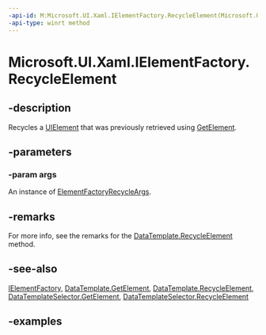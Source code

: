 ```yaml
---
-api-id: M:Microsoft.UI.Xaml.IElementFactory.RecycleElement(Microsoft.UI.Xaml.ElementFactoryRecycleArgs)
-api-type: winrt method
---
```


<!-- Method syntax.
public void IElementFactory.RecycleElement(ElementFactoryRecycleArgs args)
-->

# Microsoft.UI.Xaml.IElementFactory.RecycleElement

## -description

Recycles a [UIElement](../microsoft.ui.xaml/uielement.md) that was previously retrieved using [GetElement](ielementfactory_getelement_445960756.md).

## -parameters

### -param args

An instance of [ElementFactoryRecycleArgs](elementfactoryrecycleargs.md).

## -remarks

For more info, see the remarks for the [DataTemplate.RecycleElement](datatemplate_recycleelement_1220951169.md) method.

## -see-also

[IElementFactory](ielementfactory.md), [DataTemplate.GetElement](datatemplate_getelement_445960756.md), [DataTemplate.RecycleElement](datatemplate_recycleelement_1220951169.md), [DataTemplateSelector.GetElement](../microsoft.ui.xaml.controls/datatemplateselector_getelement_445960756.md), [DataTemplateSelector.RecycleElement](../microsoft.ui.xaml.controls/datatemplateselector_recycleelement_1220951169.md)

## -examples
